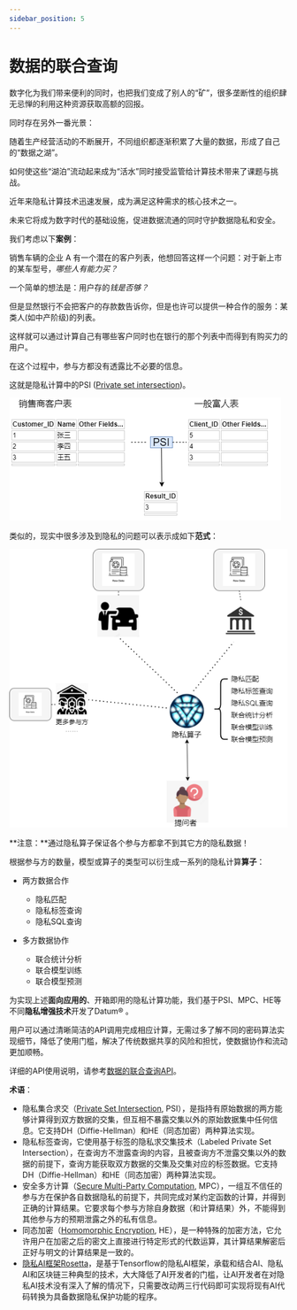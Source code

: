 ```yaml
---
sidebar_position: 5
---
```


# 数据的联合查询

数字化为我们带来便利的同时，也把我们变成了别人的“矿”，很多垄断性的组织肆无忌惮的利用这种资源获取高额的回报。

同时存在另外一番光景：

随着生产经营活动的不断展开，不同组织都逐渐积累了大量的数据，形成了自己的“数据之湖”。

如何使这些“湖泊”流动起来成为“活水”同时接受监管给计算技术带来了课题与挑战。

近年来隐私计算技术迅速发展，成为满足这种需求的核心技术之一。

未来它将成为数字时代的基础设施，促进数据流通的同时守护数据隐私和安全。



我们考虑以下**案例**：

销售车辆的企业 A 有一个潜在的客户列表，他想回答这样一个问题：对于新上市的某车型号，*哪些人有能力买？*

一个简单的想法是：用户存的*钱是否够？*

但是显然银行不会把客户的存款数告诉你，但是也许可以提供一种合作的服务：某类人(如中产阶级)的列表。

这样就可以通过计算自己有哪些客户同时也在银行的那个列表中而得到有购买力的用户。

在这个过程中，参与方都没有透露比不必要的信息。

这就是隐私计算中的PSI ([Private set intersection](https://en.wikipedia.org/wiki/Private_set_intersection#:~:text=Private%20set%20intersection%20is%20a,the%20elements%20in%20the%20intersection.))。



![](../img/psi_eg.png)





类似的，现实中很多涉及到隐私的问题可以表示成如下**范式**：

<img src="../img/priv_op_paradigm.png"  />



**注意：**通过隐私算子保证各个参与方都拿不到其它方的隐私数据！



根据参与方的数量，模型或算子的类型可以衍生成一系列的隐私计算**算子**：

* 两方数据合作

  + 隐私匹配
  + 隐私标签查询
  + 隐私SQL查询
* 多方数据协作

  + 联合统计分析
  + 联合模型训练
  + 联合模型预测



为实现上述**面向应用的**、开箱即用的隐私计算功能，我们基于PSI、MPC、HE等不同**隐私增强技术**开发了Datum® 。

用户可以通过清晰简洁的API调用完成相应计算，无需过多了解不同的密码算法实现细节，降低了使用门槛，解决了传统数据共享的风险和担忧，使数据协作和流动更加顺畅。



详细的API使用说明，请参考[数据的联合查询API](./数据的联合查询API.md)。





**术语**：

+ 隐私集合求交（[Private Set Intersection](https://en.wikipedia.org/wiki/Private_set_intersection), PSI），是指持有原始数据的两方能够计算得到双方数据的交集，但互相不暴露交集以外的原始数据集中任何信息。它支持DH（Diffie-Hellman）和HE（同态加密）两种算法实现。
+ 隐私标签查询，它使用基于标签的隐私求交集技术（Labeled Private Set Intersection），在查询方不泄露查询的内容，且被查询方不泄露交集以外的数据的前提下，查询方能获取双方数据的交集及交集对应的标签数据。它支持DH（Diffie-Hellman）和HE（同态加密）两种算法实现。
+ 安全多方计算（[Secure Multi-Party Computation](https://en.wikipedia.org/wiki/Secure_multi-party_computation),  MPC），一组互不信任的参与方在保护各自数据隐私的前提下，共同完成对某约定函数的计算，并得到正确的计算结果。它要求每个参与方除自身数据（和计算结果）外，不能得到其他参与方的预期泄露之外的私有信息。
+ 同态加密（[Homomorphic Encryption](https://en.wikipedia.org/wiki/Homomorphic_encryption),  HE），是一种特殊的加密方法，它允许用户在加密之后的密文上直接进行特定形式的代数运算，其计算结果解密后正好与明文的计算结果是一致的。
+ [隐私AI框架Rosetta](../参考/隐私AI框架Rosetta.md)，是基于Tensorflow的隐私AI框架，承载和结合AI、隐私AI和区块链三种典型的技术，大大降低了AI开发者的门槛，让AI开发者在对隐私AI技术没有深入了解的情况下，只需要改动两三行代码即可实现将现有AI代码转换为具备数据隐私保护功能的程序。

